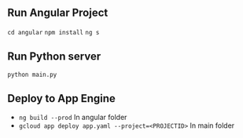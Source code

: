 
## Run Angular Project

`cd angular`
`npm install`
`ng s`

## Run Python server
`python main.py`

## Deploy to App Engine
* `ng build --prod` In angular folder
* `gcloud app deploy app.yaml --project=<PROJECTID>` In main folder
